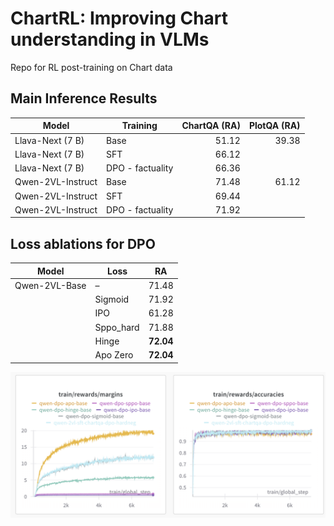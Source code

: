# ChartRL: Improving Chart understanding in VLMs 

Repo for RL post-training on Chart data

## Main Inference Results

| Model                     | Training  | ChartQA (RA) | PlotQA (RA) |
|---------------------------|-----------|-------------:|------------:|
| Llava-Next (7 B)          | Base      | 51.12        | 39.38       |
| Llava-Next (7 B)          | SFT       | 66.12        |             |
| Llava-Next (7 B)          | DPO - factuality| 66.36  |             |
| Qwen-2VL-Instruct         | Base      | 71.48        | 61.12       |
| Qwen-2VL-Instruct         | SFT       | 69.44        |             |
| Qwen-2VL-Instruct         | DPO - factuality| 71.92  |             |

## Loss ablations for DPO

| Model          | Loss       | RA    |
|----------------|------------|-------|
| Qwen-2VL-Base  | –          | 71.48 |
|                | Sigmoid    | 71.92 |
|                | IPO        | 61.28 |
|                | Sppo_hard  | 71.88 |
|                | Hinge      | **72.04** |
|                | Apo Zero   | **72.04** |


![image info](./ablation-dpo-loss.png "Ablation DPO Loss")



